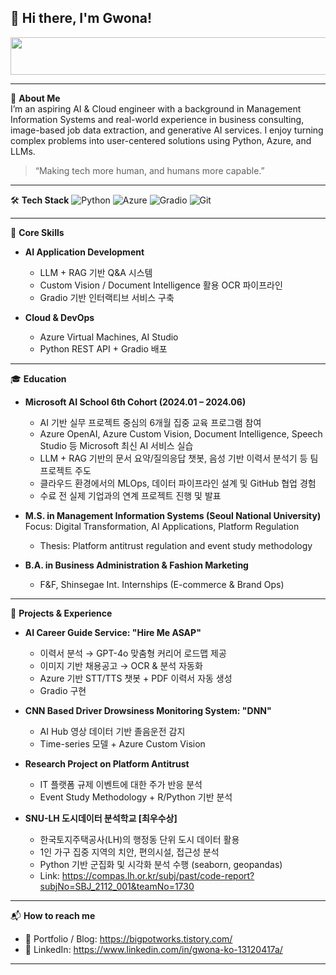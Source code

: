 ## 👋 Hi there, I'm Gwona!

<!--
**Gwona/Gwona** is a ✨ _special_ ✨ repository because its `README.md` (this file) appears on your GitHub profile.
-->

<a href="https://github.com/devxb/gitanimals">
  <img src="https://render.gitanimals.org/lines/Gwona?pet-id=1" width="1000" height="60">
</a>

---

🎯 **About Me**  
I’m an aspiring AI & Cloud engineer with a background in Management Information Systems and real-world experience in business consulting, image-based job data extraction, and generative AI services. I enjoy turning complex problems into user-centered solutions using Python, Azure, and LLMs.

> “Making tech more human, and humans more capable.”

---

🛠 **Tech Stack**
![Python](https://img.shields.io/badge/Python-3776AB?style=flat&logo=python&logoColor=white)
![Azure](https://img.shields.io/badge/Microsoft%20Azure-0078D4?style=flat&logo=microsoft-azure&logoColor=white)
![Gradio](https://img.shields.io/badge/Gradio-FFB300?style=flat&logo=gradio&logoColor=black)
![Git](https://img.shields.io/badge/Git-F05032?style=flat&logo=git&logoColor=white)

---

📌 **Core Skills**
- **AI Application Development**  
  - LLM + RAG 기반 Q&A 시스템  
  - Custom Vision / Document Intelligence 활용 OCR 파이프라인  
  - Gradio 기반 인터랙티브 서비스 구축  

- **Cloud & DevOps**  
  - Azure Virtual Machines, AI Studio  
  - Python REST API + Gradio 배포
    
---

🎓 **Education**
- **Microsoft AI School 6th Cohort (2024.01 – 2024.06)**  
  - AI 기반 실무 프로젝트 중심의 6개월 집중 교육 프로그램 참여  
  - Azure OpenAI, Azure Custom Vision, Document Intelligence, Speech Studio 등 Microsoft 최신 AI 서비스 실습  
  - LLM + RAG 기반의 문서 요약/질의응답 챗봇, 음성 기반 이력서 분석기 등 팀 프로젝트 주도  
  - 클라우드 환경에서의 MLOps, 데이터 파이프라인 설계 및 GitHub 협업 경험  
  - 수료 전 실제 기업과의 연계 프로젝트 진행 및 발표

- **M.S. in Management Information Systems (Seoul National University)**  
  Focus: Digital Transformation, AI Applications, Platform Regulation  
  - Thesis: Platform antitrust regulation and event study methodology  

- **B.A. in Business Administration & Fashion Marketing**  
  - F&F, Shinsegae Int. Internships (E-commerce & Brand Ops)

---

💼 **Projects & Experience**
- **AI Career Guide Service: "Hire Me ASAP"**  
  - 이력서 분석 → GPT-4o 맞춤형 커리어 로드맵 제공  
  - 이미지 기반 채용공고 → OCR & 분석 자동화  
  - Azure 기반 STT/TTS 챗봇 + PDF 이력서 자동 생성
  - Gradio 구현  

- **CNN Based Driver Drowsiness Monitoring System: "DNN"**  
  - AI Hub 영상 데이터 기반 졸음운전 감지  
  - Time-series 모델 + Azure Custom Vision  

- **Research Project on Platform Antitrust**  
  - IT 플랫폼 규제 이벤트에 대한 주가 반응 분석  
  - Event Study Methodology + R/Python 기반 분석
 
- **SNU-LH 도시데이터 분석학교 [최우수상]**  
  - 한국토지주택공사(LH)의 행정동 단위 도시 데이터 활용  
  - 1인 가구 집중 지역의 치안, 편의시설, 접근성 분석  
  - Python 기반 군집화 및 시각화 분석 수행 (seaborn, geopandas)
  - Link: https://compas.lh.or.kr/subj/past/code-report?subjNo=SBJ_2112_001&teamNo=1730 
---

📬 **How to reach me**
- 📝 Portfolio / Blog: https://bigpotworks.tistory.com/
- 💬 LinkedIn: https://www.linkedin.com/in/gwona-ko-13120417a/ 

---
